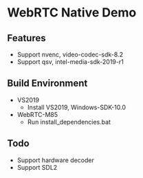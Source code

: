 # WebRTC Native Demo

## Features
- Support nvenc, video-codec-sdk-8.2
- Support qsv, intel-media-sdk-2019-r1

## Build Environment
- VS2019
    - Install VS2019, Windows-SDK-10.0
- WebRTC-M85
    - Run install_dependencies.bat

## Todo
- Support hardware decoder
- Support SDL2